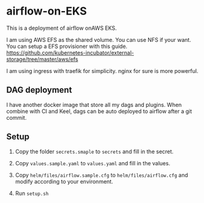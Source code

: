# airflow-on-EKS

This is a deployment of airflow onAWS EKS.

I am using AWS EFS as the shared volume. You can use NFS if your want.
You can setup a EFS provisioner with this guide.  
https://github.com/kubernetes-incubator/external-storage/tree/master/aws/efs

I am using ingress with traefik for simplicity. nginx for sure is more powerful.

## DAG deployment

I have another docker image that store all my dags and plugins. When combine with CI and Keel, 
dags can be auto deployed to airflow after a git commit.

## Setup

1. Copy the folder `secrets.smaple` to `secrets` and fill in the secret.

1. Copy `values.sample.yaml` to `values.yaml` and fill in the values.

1. Copy  `helm/files/airflow.sample.cfg` to `helm/files/airflow.cfg` and modify 
according to your environment. 

1. Run `setup.sh`
